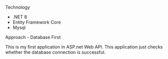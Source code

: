 Technology 
- .NET 8
- Entity Framework Core
- Mysql

Approach - Database First

This is my first application in ASP.net Web API.
This application just checks whether the database connection is successful. 
